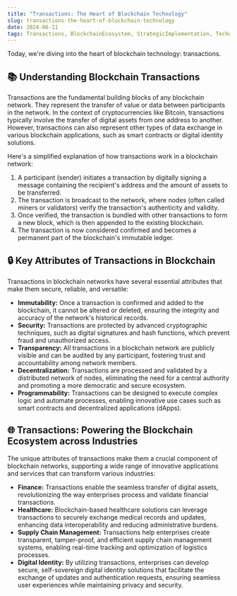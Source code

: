 ```yaml
---
title: "Transactions: The Heart of Blockchain Technology"
slug: transactions-the-heart-of-blockchain-technology
date: 2024-06-11
tags: Transactions, BlockchainEcosystem, StrategicImplementation, TechnologyInnovation
---
```


Today, we're diving into the heart of blockchain technology: transactions.

## 📚 Understanding Blockchain Transactions

Transactions are the fundamental building blocks of any blockchain network. They represent the transfer of value or data between participants in the network. In the context of cryptocurrencies like Bitcoin, transactions typically involve the transfer of digital assets from one address to another. However, transactions can also represent other types of data exchange in various blockchain applications, such as smart contracts or digital identity solutions.

Here's a simplified explanation of how transactions work in a blockchain network:

1. A participant (sender) initiates a transaction by digitally signing a message containing the recipient's address and the amount of assets to be transferred.
2. The transaction is broadcast to the network, where nodes (often called miners or validators) verify the transaction's authenticity and validity.
3. Once verified, the transaction is bundled with other transactions to form a new block, which is then appended to the existing blockchain.
4. The transaction is now considered confirmed and becomes a permanent part of the blockchain's immutable ledger.

## 🔒 Key Attributes of Transactions in Blockchain

Transactions in blockchain networks have several essential attributes that make them secure, reliable, and versatile:

- **Immutability:** Once a transaction is confirmed and added to the blockchain, it cannot be altered or deleted, ensuring the integrity and accuracy of the network's historical records.
- **Security:** Transactions are protected by advanced cryptographic techniques, such as digital signatures and hash functions, which prevent fraud and unauthorized access.
- **Transparency:** All transactions in a blockchain network are publicly visible and can be audited by any participant, fostering trust and accountability among network members.
- **Decentralization:** Transactions are processed and validated by a distributed network of nodes, eliminating the need for a central authority and promoting a more democratic and secure ecosystem.
- **Programmability:** Transactions can be designed to execute complex logic and automate processes, enabling innovative use cases such as smart contracts and decentralized applications (dApps).

## 🌐 Transactions: Powering the Blockchain Ecosystem across Industries

The unique attributes of transactions make them a crucial component of blockchain networks, supporting a wide range of innovative applications and services that can transform various industries:

- **Finance:** Transactions enable the seamless transfer of digital assets, revolutionizing the way enterprises process and validate financial transactions.
- **Healthcare:** Blockchain-based healthcare solutions can leverage transactions to securely exchange medical records and updates, enhancing data interoperability and reducing administrative burdens.
- **Supply Chain Management:** Transactions help enterprises create transparent, tamper-proof, and efficient supply chain management systems, enabling real-time tracking and optimization of logistics processes.
- **Digital Identity:** By utilizing transactions, enterprises can develop secure, self-sovereign digital identity solutions that facilitate the exchange of updates and authentication requests, ensuring seamless user experiences while maintaining privacy and security.
